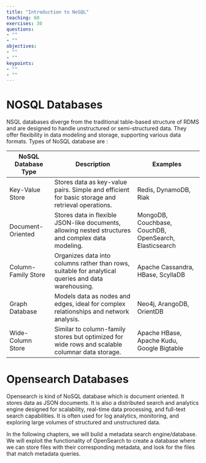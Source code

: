 ```yaml
---
title: "Introduction to NoSQL"
teaching: 60
exercises: 30
questions:
- ""
- ""
objectives:
- ""
- ""
keypoints:
- ""
- ""
---
```


# NOSQL Databases
NSQL databases diverge from the traditional table-based structure of RDMS and are designed to handle unstructured or
semi-structured data. They offer flexibility in data modeling and storage, supporting various data formats. Types of NoSQL database are :

| NoSQL Database Type       | Description                                                  | Examples                                     |
| ------------------------- | ------------------------------------------------------------ | -------------------------------------------- |
| Key-Value Store           | Stores data as key-value pairs. Simple and efficient for basic storage and retrieval operations. | Redis, DynamoDB, Riak                        |
| Document-Oriented         | Stores data in flexible JSON-like documents, allowing nested structures and complex data modeling. | MongoDB, Couchbase, CouchDB, OpenSearch, Elasticsearch                  |
| Column-Family Store       | Organizes data into columns rather than rows, suitable for analytical queries and data warehousing. | Apache Cassandra, HBase, ScyllaDB             |
| Graph Database            | Models data as nodes and edges, ideal for complex relationships and network analysis. | Neo4j, ArangoDB, OrientDB                      |
| Wide-Column Store         | Similar to column-family stores but optimized for wide rows and scalable columnar data storage. | Apache HBase, Apache Kudu, Google Bigtable     |

# Opensearch Databases
Opensearch is kind of NoSQL database which is document oriented. It stores data as JSON documents.
It is also a distributed search and analytics engine designed for scalability, real-time data processing, and full-text search capabilities.
It is often used for log analytics, monitoring, and exploring large volumes of structured and unstructured data.

In the following chapters, we will build a metadata search engine/database. We will exploit the functionality of OpenSearch to create a database where we can store files with their corresponding metadata, and look for the files that match metadata queries.
